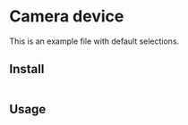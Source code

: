 # Camera device

This is an example file with default selections.

## Install

```
```

## Usage

```
```

